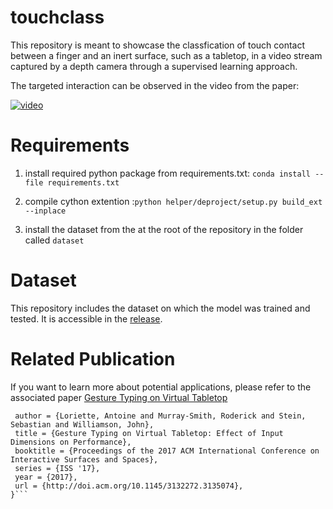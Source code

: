 # touchclass

This repository is meant to showcase the classfication of touch contact between a finger and an inert surface, such as a tabletop, in a video stream captured by a depth camera through a supervised learning approach.

The targeted interaction can be observed in the video from the paper:

[![video](https://img.youtube.com/vi/Q8hzbU9B_k0/0.jpg)](https://www.youtube.com/watch?v=Q8hzbU9B_k0)

# Requirements

1. install required python package from requirements.txt:
`conda install --file requirements.txt`

2. compile cython extention :`python helper/deproject/setup.py build_ext --inplace`

3. install the dataset from the  at the root of the repository in the folder called `dataset`

# Dataset
This repository includes the dataset on which the model was trained and tested. It is accessible in the [release](https://github.com/toinsson/touchclass/releases).

# Related Publication
If you want to learn more about potential applications, please refer to the associated paper [Gesture Typing on Virtual Tabletop](https://dl.acm.org/citation.cfm?id=3135074)

```@inproceedings{Loriette:2017:GTV:3132272.3135074,
 author = {Loriette, Antoine and Murray-Smith, Roderick and Stein, Sebastian and Williamson, John},
 title = {Gesture Typing on Virtual Tabletop: Effect of Input Dimensions on Performance},
 booktitle = {Proceedings of the 2017 ACM International Conference on Interactive Surfaces and Spaces},
 series = {ISS '17},
 year = {2017},
 url = {http://doi.acm.org/10.1145/3132272.3135074},
}```
